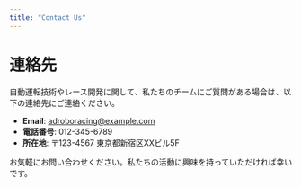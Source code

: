 ```yaml
---
title: "Contact Us"
---
```


# 連絡先

自動運転技術やレース開発に関して、私たちのチームにご質問がある場合は、以下の連絡先にご連絡ください。

- **Email**: adroboracing@example.com
- **電話番号**: 012-345-6789
- **所在地**: 〒123-4567 東京都新宿区XXビル5F

お気軽にお問い合わせください。私たちの活動に興味を持っていただければ幸いです。
